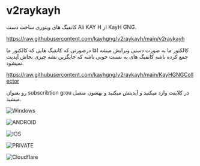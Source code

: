 # v2raykayh

کانفیگ های ویتوری ساخت دست Ali KAY H از KayH GNG.

https://raw.githubusercontent.com/kayhgng/v2raykayh/main/v2raykayh

کالکتور ما به صورت دستی ویرایش میشه امّا درصورتی که کانفیگ هایی که کالکتور ما جمع کرده باشه کانفیگ های به نسبت خوبی باشه که جایگزین نشه چیزی بجاش آپدیت نمیشود.

https://raw.githubusercontent.com/kayhgng/v2raykayh/main/KayHGNGCollector

رو بعنوان subscribtion grou در کلاینت وارد میکنید و آپدیتش میکنید و بهشون متصل میشید.


![Windows](https://img.shields.io/badge/Windows-0078D4.svg?style=for-the-badge&logo=Windows&logoColor=white)

![ANDROID](https://img.shields.io/badge/Android-34A853.svg?style=for-the-badge&logo=Android&logoColor=white) 


![IOS](https://img.shields.io/badge/iOS-000000.svg?style=for-the-badge&logo=iOS&logoColor=white)

![PRIVATE](https://img.shields.io/badge/Private%20Internet%20Access-1E811F.svg?style=for-the-badge&logo=Private-Internet-Access&logoColor=white)

![Cloudflare](https://img.shields.io/badge/Cloudflare-F38020.svg?style=for-the-badge&logo=Cloudflare&logoColor=white)
